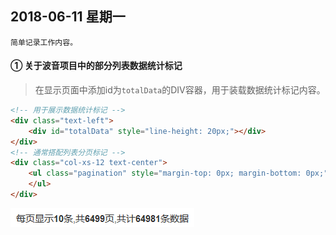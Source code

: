 ## 2018-06-11 星期一
    简单记录工作内容。

#### ① 关于波音项目中的部分列表数据统计标记
> 在显示页面中添加id为`totalData`的DIV容器，用于装载数据统计标记内容。
```Html
<!-- 用于展示数据统计标记 -->
<div class="text-left">
    <div id="totalData" style="line-height: 20px;"></div>
</div>
<!-- 通常搭配列表分页标记 -->
<div class="col-xs-12 text-center">
    <ul class="pagination" style="margin-top: 0px; margin-bottom: 0px;" id="accessMhPagination">
    </ul>
</div>
```
![数据统计标记示例图](https://github.com/Ziyuan2018/pictureRepo/blob/master/images/001.png)